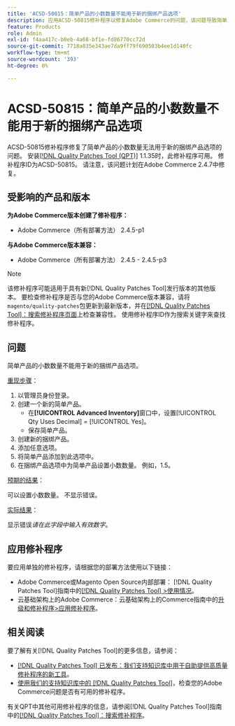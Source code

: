 ```yaml
---
title: 'ACSD-50815：简单产品的小数数量不能用于新的捆绑产品选项'
description: 应用ACSD-50815修补程序以修复Adobe Commerce的问题，该问题导致简单产品的小数数量无法用于新的捆绑产品选项。
feature: Products
role: Admin
exl-id: f4aa417c-b0eb-4a68-bf1e-fd86770cc72d
source-git-commit: 7718a835e343ae7da9ff79f690503b4ee1d140fc
workflow-type: tm+mt
source-wordcount: '393'
ht-degree: 0%

---
```


# ACSD-50815：简单产品的小数数量不能用于新的捆绑产品选项

ACSD-50815修补程序修复了简单产品的小数数量无法用于新的捆绑产品选项的问题。 安装[[!DNL Quality Patches Tool (QPT)]](/help/announcements/adobe-commerce-announcements/magento-quality-patches-released-new-tool-to-self-serve-quality-patches.md) 1.1.35时，此修补程序可用。 修补程序ID为ACSD-50815。 请注意，该问题计划在Adobe Commerce 2.4.7中修复。

## 受影响的产品和版本

**为Adobe Commerce版本创建了修补程序：**

* Adobe Commerce（所有部署方法） 2.4.5-p1

**与Adobe Commerce版本兼容：**

* Adobe Commerce（所有部署方法） 2.4.5 - 2.4.5-p3

>[!NOTE]
>
>该修补程序可能适用于具有新[!DNL Quality Patches Tool]发行版本的其他版本。 要检查修补程序是否与您的Adobe Commerce版本兼容，请将`magento/quality-patches`包更新到最新版本，并在[[!DNL Quality Patches Tool]：搜索修补程序页面](https://experienceleague.adobe.com/tools/commerce-quality-patches/index.html?lang=zh-Hans)上检查兼容性。 使用修补程序ID作为搜索关键字来查找修补程序。

## 问题

简单产品的小数数量不能用于新的捆绑产品选项。

<u>重现步骤</u>：

1. 以管理员身份登录。
1. 创建一个新的简单产品。
   * 在&#x200B;**[!UICONTROL Advanced Inventory]**&#x200B;窗口中，设置[!UICONTROL Qty Uses Decimal] = [!UICONTROL Yes]。
   * 保存简单产品。
1. 创建新的捆绑产品。
1. 添加任意选项。
1. 将简单产品添加到此选项中。
1. 在捆绑产品选项中为简单产品设置小数数量。 例如，1.5。

<u>预期的结果</u>：

可以设置小数数量。 不显示错误。

<u>实际结果</u>：

显示错误&#x200B;*请在此字段中输入有效数字*。

## 应用修补程序

要应用单独的修补程序，请根据您的部署方法使用以下链接：

* Adobe Commerce或Magento Open Source内部部署： [!DNL Quality Patches Tool]指南中的[[!DNL Quality Patches Tool] >使用情况](https://experienceleague.adobe.com/docs/commerce-operations/tools/quality-patches-tool/usage.html?lang=zh-Hans)。
* 云基础架构上的Adobe Commerce：云基础架构上的Commerce指南中的[升级和修补程序>应用修补程序](https://experienceleague.adobe.com/docs/commerce-cloud-service/user-guide/develop/upgrade/apply-patches.html?lang=zh-Hans)。

## 相关阅读

要了解有关[!DNL Quality Patches Tool]的更多信息，请参阅：

* [[!DNL Quality Patches Tool] 已发布：我们支持知识库中用于自助提供高质量修补程序的新工具](/help/announcements/adobe-commerce-announcements/magento-quality-patches-released-new-tool-to-self-serve-quality-patches.md)。
* [使用我们的支持知识库中的 [!DNL Quality Patches Tool]](/help/support-tools/patches-available-in-qpt-tool/check-patch-for-magento-issue-with-magento-quality-patches.md)，检查您的Adobe Commerce问题是否有可用的修补程序。

有关QPT中其他可用修补程序的信息，请参阅[!DNL Quality Patches Tool]指南中的[[!DNL Quality Patches Tool]：搜索修补程序](https://experienceleague.adobe.com/tools/commerce-quality-patches/index.html?lang=zh-Hans)。
